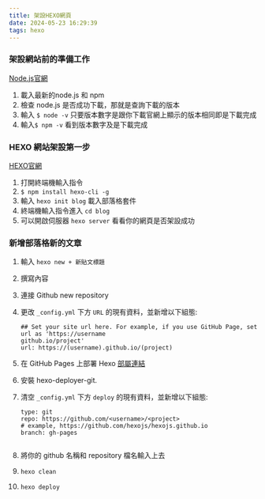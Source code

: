 ```yaml
---
title: 架設HEXO網頁
date: 2024-05-23 16:29:39
tags: hexo
---
```


### 架設網站前的準備工作
[Node.js官網](https://nodejs.org/en)

1. 載入最新的node.js 和 npm
2. 檢查 node.js 是否成功下載，那就是查詢下載的版本
3. 輸入 `$ node -v` 只要版本數字是跟你下載官網上顯示的版本相同即是下載完成
4. 輸入`$ npm -v` 看到版本數字及是下載完成



### HEXO 網站架設第一步
[HEXO官網](https://hexo.io/zh-tw/)

1. 打開終端機輸入指令
2. `$ npm install hexo-cli -g`
3. 輸入 `hexo init blog` 載入部落格套件
4. 終端機輸入指令進入 `cd blog`
5. 可以開啟伺服器 `hexo server` 看看你的網頁是否架設成功


### 新增部落格新的文章

1. 輸入 `hexo new + 新貼文標題`
2. 撰寫內容
3. 連接 Github new repository
4. 更改 `_config.yml` 下方 `URL` 的現有資料，並新增以下組態:
   ```# URL
   ## Set your site url here. For example, if you use GitHub Page, set url as 'https://username
   github.io/project'
   url: https://(username).github.io/(project)

5. 在 GitHub Pages 上部署 Hexo 
      [部屬連結](https://github.com/hexojs/hexo-deployer-git)

6. 安裝 hexo-deployer-git.
7. 清空 `_config.yml` 下方 `deploy` 的現有資料，並新增以下組態:
    ```deploy:
    type: git
    repo: https://github.com/<username>/<project>
    # example, https://github.com/hexojs/hexojs.github.io
    branch: gh-pages
 

7. 將你的 github 名稱和 repository 檔名輸入上去
8. `hexo clean`
9.  `hexo deploy`
